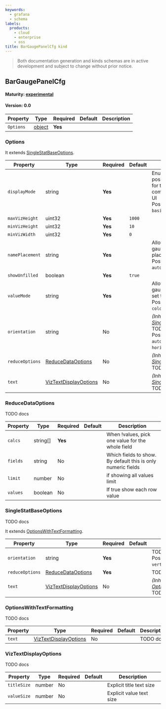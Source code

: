 ```yaml
---
keywords:
  - grafana
  - schema
labels:
  products:
    - cloud
    - enterprise
    - oss
title: BarGaugePanelCfg kind
---
```

> Both documentation generation and kinds schemas are in active development and subject to change without prior notice.

## BarGaugePanelCfg

#### Maturity: [experimental](../../../maturity/#experimental)
#### Version: 0.0



| Property  | Type               | Required | Default | Description |
|-----------|--------------------|----------|---------|-------------|
| `Options` | [object](#options) | **Yes**  |         |             |

### Options

It extends [SingleStatBaseOptions](#singlestatbaseoptions).

| Property        | Type                                            | Required | Default | Description                                                                                                                                   |
|-----------------|-------------------------------------------------|----------|---------|-----------------------------------------------------------------------------------------------------------------------------------------------|
| `displayMode`   | string                                          | **Yes**  |         | Enum expressing the possible display modes<br/>for the bar gauge component of Grafana UI<br/>Possible values are: `basic`, `lcd`, `gradient`. |
| `maxVizHeight`  | uint32                                          | **Yes**  | `1000`  |                                                                                                                                               |
| `minVizHeight`  | uint32                                          | **Yes**  | `10`    |                                                                                                                                               |
| `minVizWidth`   | uint32                                          | **Yes**  | `0`     |                                                                                                                                               |
| `namePlacement` | string                                          | **Yes**  |         | Allows for the bar gauge name to be placed explicitly<br/>Possible values are: `auto`, `top`, `left`.                                         |
| `showUnfilled`  | boolean                                         | **Yes**  | `true`  |                                                                                                                                               |
| `valueMode`     | string                                          | **Yes**  |         | Allows for the table cell gauge display type to set the gauge mode.<br/>Possible values are: `color`, `text`, `hidden`.                       |
| `orientation`   | string                                          | No       |         | *(Inherited from [SingleStatBaseOptions](#singlestatbaseoptions))*<br/>TODO docs<br/>Possible values are: `auto`, `vertical`, `horizontal`.   |
| `reduceOptions` | [ReduceDataOptions](#reducedataoptions)         | No       |         | *(Inherited from [SingleStatBaseOptions](#singlestatbaseoptions))*<br/>TODO docs                                                              |
| `text`          | [VizTextDisplayOptions](#viztextdisplayoptions) | No       |         | *(Inherited from [SingleStatBaseOptions](#singlestatbaseoptions))*<br/>TODO docs                                                              |

### ReduceDataOptions

TODO docs

| Property | Type     | Required | Default | Description                                                   |
|----------|----------|----------|---------|---------------------------------------------------------------|
| `calcs`  | string[] | **Yes**  |         | When !values, pick one value for the whole field              |
| `fields` | string   | No       |         | Which fields to show.  By default this is only numeric fields |
| `limit`  | number   | No       |         | if showing all values limit                                   |
| `values` | boolean  | No       |         | If true show each row value                                   |

### SingleStatBaseOptions

TODO docs

It extends [OptionsWithTextFormatting](#optionswithtextformatting).

| Property        | Type                                            | Required | Default | Description                                                                              |
|-----------------|-------------------------------------------------|----------|---------|------------------------------------------------------------------------------------------|
| `orientation`   | string                                          | **Yes**  |         | TODO docs<br/>Possible values are: `auto`, `vertical`, `horizontal`.                     |
| `reduceOptions` | [ReduceDataOptions](#reducedataoptions)         | **Yes**  |         | TODO docs                                                                                |
| `text`          | [VizTextDisplayOptions](#viztextdisplayoptions) | No       |         | *(Inherited from [OptionsWithTextFormatting](#optionswithtextformatting))*<br/>TODO docs |

### OptionsWithTextFormatting

TODO docs

| Property | Type                                            | Required | Default | Description |
|----------|-------------------------------------------------|----------|---------|-------------|
| `text`   | [VizTextDisplayOptions](#viztextdisplayoptions) | No       |         | TODO docs   |

### VizTextDisplayOptions

TODO docs

| Property    | Type   | Required | Default | Description              |
|-------------|--------|----------|---------|--------------------------|
| `titleSize` | number | No       |         | Explicit title text size |
| `valueSize` | number | No       |         | Explicit value text size |


